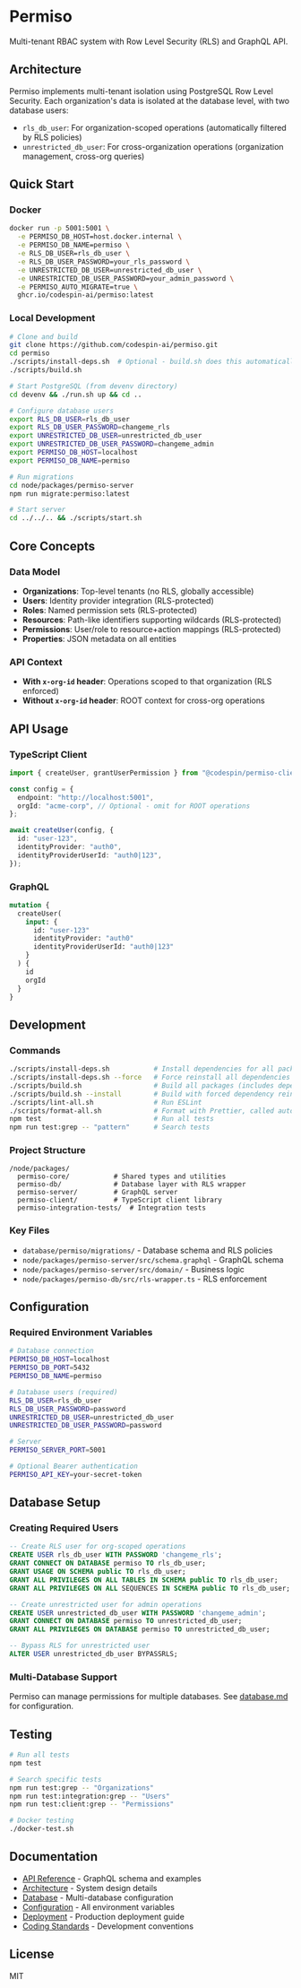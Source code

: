 # Permiso

Multi-tenant RBAC system with Row Level Security (RLS) and GraphQL API.

## Architecture

Permiso implements multi-tenant isolation using PostgreSQL Row Level Security. Each organization's data is isolated at the database level, with two database users:

- `rls_db_user`: For organization-scoped operations (automatically filtered by RLS policies)
- `unrestricted_db_user`: For cross-organization operations (organization management, cross-org queries)

## Quick Start

### Docker

```bash
docker run -p 5001:5001 \
  -e PERMISO_DB_HOST=host.docker.internal \
  -e PERMISO_DB_NAME=permiso \
  -e RLS_DB_USER=rls_db_user \
  -e RLS_DB_USER_PASSWORD=your_rls_password \
  -e UNRESTRICTED_DB_USER=unrestricted_db_user \
  -e UNRESTRICTED_DB_USER_PASSWORD=your_admin_password \
  -e PERMISO_AUTO_MIGRATE=true \
  ghcr.io/codespin-ai/permiso:latest
```

### Local Development

```bash
# Clone and build
git clone https://github.com/codespin-ai/permiso.git
cd permiso
./scripts/install-deps.sh  # Optional - build.sh does this automatically
./scripts/build.sh

# Start PostgreSQL (from devenv directory)
cd devenv && ./run.sh up && cd ..

# Configure database users
export RLS_DB_USER=rls_db_user
export RLS_DB_USER_PASSWORD=changeme_rls
export UNRESTRICTED_DB_USER=unrestricted_db_user
export UNRESTRICTED_DB_USER_PASSWORD=changeme_admin
export PERMISO_DB_HOST=localhost
export PERMISO_DB_NAME=permiso

# Run migrations
cd node/packages/permiso-server
npm run migrate:permiso:latest

# Start server
cd ../../.. && ./scripts/start.sh
```

## Core Concepts

### Data Model

- **Organizations**: Top-level tenants (no RLS, globally accessible)
- **Users**: Identity provider integration (RLS-protected)
- **Roles**: Named permission sets (RLS-protected)
- **Resources**: Path-like identifiers supporting wildcards (RLS-protected)
- **Permissions**: User/role to resource+action mappings (RLS-protected)
- **Properties**: JSON metadata on all entities

### API Context

- **With `x-org-id` header**: Operations scoped to that organization (RLS enforced)
- **Without `x-org-id` header**: ROOT context for cross-org operations

## API Usage

### TypeScript Client

```typescript
import { createUser, grantUserPermission } from "@codespin/permiso-client";

const config = {
  endpoint: "http://localhost:5001",
  orgId: "acme-corp", // Optional - omit for ROOT operations
};

await createUser(config, {
  id: "user-123",
  identityProvider: "auth0",
  identityProviderUserId: "auth0|123",
});
```

### GraphQL

```graphql
mutation {
  createUser(
    input: {
      id: "user-123"
      identityProvider: "auth0"
      identityProviderUserId: "auth0|123"
    }
  ) {
    id
    orgId
  }
}
```

## Development

### Commands

```bash
./scripts/install-deps.sh           # Install dependencies for all packages
./scripts/install-deps.sh --force   # Force reinstall all dependencies
./scripts/build.sh                  # Build all packages (includes dependency installation)
./scripts/build.sh --install        # Build with forced dependency reinstall
./scripts/lint-all.sh               # Run ESLint
./scripts/format-all.sh             # Format with Prettier, called automatically during build
npm test                            # Run all tests
npm run test:grep -- "pattern"      # Search tests
```

### Project Structure

```
/node/packages/
  permiso-core/           # Shared types and utilities
  permiso-db/             # Database layer with RLS wrapper
  permiso-server/         # GraphQL server
  permiso-client/         # TypeScript client library
  permiso-integration-tests/  # Integration tests
```

### Key Files

- `database/permiso/migrations/` - Database schema and RLS policies
- `node/packages/permiso-server/src/schema.graphql` - GraphQL schema
- `node/packages/permiso-server/src/domain/` - Business logic
- `node/packages/permiso-db/src/rls-wrapper.ts` - RLS enforcement

## Configuration

### Required Environment Variables

```bash
# Database connection
PERMISO_DB_HOST=localhost
PERMISO_DB_PORT=5432
PERMISO_DB_NAME=permiso

# Database users (required)
RLS_DB_USER=rls_db_user
RLS_DB_USER_PASSWORD=password
UNRESTRICTED_DB_USER=unrestricted_db_user
UNRESTRICTED_DB_USER_PASSWORD=password

# Server
PERMISO_SERVER_PORT=5001

# Optional Bearer authentication
PERMISO_API_KEY=your-secret-token
```

## Database Setup

### Creating Required Users

```sql
-- Create RLS user for org-scoped operations
CREATE USER rls_db_user WITH PASSWORD 'changeme_rls';
GRANT CONNECT ON DATABASE permiso TO rls_db_user;
GRANT USAGE ON SCHEMA public TO rls_db_user;
GRANT ALL PRIVILEGES ON ALL TABLES IN SCHEMA public TO rls_db_user;
GRANT ALL PRIVILEGES ON ALL SEQUENCES IN SCHEMA public TO rls_db_user;

-- Create unrestricted user for admin operations
CREATE USER unrestricted_db_user WITH PASSWORD 'changeme_admin';
GRANT CONNECT ON DATABASE permiso TO unrestricted_db_user;
GRANT ALL PRIVILEGES ON DATABASE permiso TO unrestricted_db_user;

-- Bypass RLS for unrestricted user
ALTER USER unrestricted_db_user BYPASSRLS;
```

### Multi-Database Support

Permiso can manage permissions for multiple databases. See [database.md](docs/database.md) for configuration.

## Testing

```bash
# Run all tests
npm test

# Search specific tests
npm run test:grep -- "Organizations"
npm run test:integration:grep -- "Users"
npm run test:client:grep -- "Permissions"

# Docker testing
./docker-test.sh
```

## Documentation

- [API Reference](docs/api.md) - GraphQL schema and examples
- [Architecture](docs/architecture.md) - System design details
- [Database](docs/database.md) - Multi-database configuration
- [Configuration](docs/configuration.md) - All environment variables
- [Deployment](docs/deployment.md) - Production deployment guide
- [Coding Standards](CODING-STANDARDS.md) - Development conventions

## License

MIT
